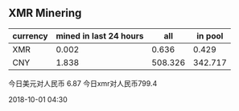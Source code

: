## XMR Minering

|currency|mined in last 24 hours|all|in pool|
|---|---|---|---|
|XMR|0.002|0.636|0.429|
|CNY|1.838|508.326|342.717|

今日美元对人民币 6.87	今日xmr对人民币799.4


2018-10-01 04:30